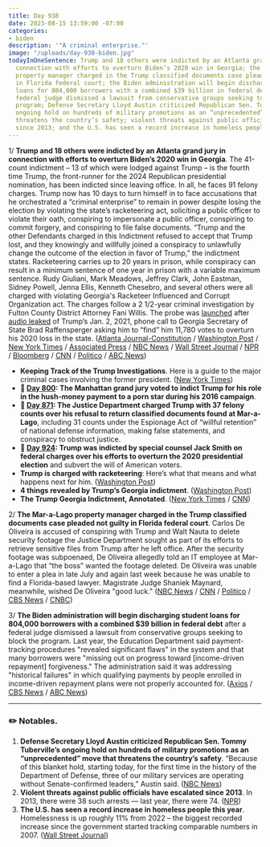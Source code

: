 ```yaml
---
title: Day 938
date: 2023-08-15 13:59:00 -07:00
categories:
- biden
description: '"A criminal enterprise."'
image: "/uploads/day-938-biden.jpg"
todayInOneSentence: Trump and 18 others were indicted by an Atlanta grand jury in
  connection with efforts to overturn Biden’s 2020 win in Georgia; the Mar-a-Lago
  property manager charged in the Trump classified documents case pleaded not guilty
  in Florida federal court; the Biden administration will begin discharging student
  loans for 804,000 borrowers with a combined $39 billion in federal debt after a
  federal judge dismissed a lawsuit from conservative groups seeking to block the
  program; Defense Secretary Lloyd Austin criticized Republican Sen. Tommy Tuberville’s
  ongoing hold on hundreds of military promotions as an “unprecedented” move that
  threatens the country’s safety; violent threats against public officials have escalated
  since 2013; and the U.S. has seen a record increase in homeless people this year.
---
```


1/ **Trump and 18 others were indicted by an Atlanta grand jury in connection with efforts to overturn Biden’s 2020 win in Georgia**. The 41-count indictment – 13 of which were lodged against Trump – is the fourth time Trump, the front-runner for the 2024 Republican presidential nomination, has been indicted since leaving office. In all, he faces 91 felony charges. Trump now has 10 days to turn himself in to face accusations that he orchestrated a “criminal enterprise” to remain in power despite losing the election by violating the state’s racketeering act, soliciting a public officer to violate their oath, conspiring to impersonate a public officer, conspiring to commit forgery, and conspiring to file false documents. “Trump and the other Defendants charged in this Indictment refused to accept that Trump lost, and they knowingly and willfully joined a conspiracy to unlawfully change the outcome of the election in favor of Trump,” the indictment states. Racketeering carries up to 20 years in prison, while conspiracy can result in a minimum sentence of one year in prison with a variable maximum sentence. Rudy Giuliani, Mark Meadows, Jeffrey Clark, John Eastman, Sidney Powell, Jenna Ellis, Kenneth Chesebro, and several others were all charged with violating Georgia's Racketeer Influenced and Corrupt Organization act. The charges follow a 2 1/2-year criminal investigation by Fulton County District Attorney Fani Willis. The probe was [launched](https://whatthefuckjusthappenedtoday.com/2021/02/10/day-22/#2-georgia-prosecutors-opened-a-crimi) after [audio leaked](https://whatthefuckjusthappenedtoday.com/2021/01/04/day-1446/#1-trump-pressured-georgia%E2%80%99s-secretar) of Trump’s Jan. 2, 2021, phone call to Georgia Secretary of State Brad Raffensperger asking him to “find” him 11,780 votes to overturn his 2020 loss in the state. ([Atlanta Journal-Constitution](https://www.ajc.com/politics/trump-18-others-indicted-for-trying-to-overthrow-2020-georgia-election/PQ3N2YBIDRDJFLJGFLEBZUWM6I/) / [Washington Post](https://www.washingtonpost.com/national-security/2023/08/14/trump-indictment-georgia-election-2020/) / [New York Times](https://www.nytimes.com/live/2023/08/15/us/trump-indictment-georgia) / [Associated Press](https://apnews.com/article/trump-georgia-election-investigation-grand-jury-willis-d39562cedfc60d64948708de1b011ed3) / [NBC News](https://www.nbcnews.com/politics/donald-trump/trump-indicted-georgia-racketeering-rcna74912) / [Wall Street Journal](https://www.wsj.com/articles/donald-trump-indicted-georgia-election-interference-case-64deb461?mod=article_inline) / [NPR](https://www.npr.org/live-updates/trump-news-indictment-georgia-election) / [Bloomberg](https://www.bloomberg.com/news/articles/2023-08-15/trump-indicted-by-georgia-prosecutor-over-2020-election-probe?sref=MIBMEEoj) / [CNN](https://www.cnn.com/2023/08/14/politics/donald-trump-fulton-county-georgia/index.html) / [Politico](https://www.politico.com/news/2023/08/14/fulton-county-trump-indictment-00111211) / [ABC News](https://abcnews.go.com/US/georgia-trump-indictment/story?id=102273028))

* **Keeping Track of the Trump Investigations**. Here is a guide to the major criminal cases involving the former president. ([New York Times](https://www.nytimes.com/interactive/2023/us/trump-investigations-charges-indictments.html))
* **📌 [Day 800](https://whatthefuckjusthappenedtoday.com/2023/03/30/day-800/#1-the-manhattan-grand-jury-voted-to): The Manhattan grand jury voted to indict Trump for his role in the hush-money payment to a porn star during his 2016 campaign**.
* **📌 [Day 871](https://whatthefuckjusthappenedtoday.com/2023/06/09/day-871/#1-the-justice-department-charged-tru): The Justice Department charged Trump with 37 felony counts over his refusal to return classified documents found at Mar-a-Lago**, including 31 counts under the Espionage Act of “willful retention” of national defense information, making false statements, and conspiracy to obstruct justice. 
* **📌 [Day 924](https://whatthefuckjusthappenedtoday.com/2023/08/01/day-924/#1-trump-was-indicted-by-special-coun): Trump was indicted by special counsel Jack Smith on federal charges over his efforts to overturn the 2020 presidential election** and subvert the will of American voters.
* **Trump is charged with racketeering**: Here’s what that means and what happens next for him. ([Washington Post](https://www.washingtonpost.com/politics/2023/08/15/trump-indicted-georgia-explained/))
* **4 things revealed by Trump’s Georgia indictment**. ([Washington Post](https://www.washingtonpost.com/politics/2023/08/15/takeaways-trump-georgia-indictment/))
* **The Trump Georgia Indictment, Annotated**. ([New York Times](https://www.nytimes.com/interactive/2023/08/15/us/politics/trump-georgia-indictment-annotated.html) / [CNN](https://www.cnn.com/interactive/2023/08/politics/annotated-trump-indictment-georgia-election-dg/))

2/ **The Mar-a-Lago property manager charged in the Trump classified documents case pleaded not guilty in Florida federal court**. Carlos De Oliveira is accused of conspiring with Trump and Walt Nauta to delete security footage the Justice Department sought as part of its efforts to retrieve sensitive files from Trump after he left office. After the security footage was subpoenaed, De Oliveira allegedly told an IT employee at Mar-a-Lago that “the boss” wanted the footage deleted. De Oliveira was unable to enter a plea in late July and again last week because he was unable to find a Florida-based lawyer. Magistrate Judge Shaniek Maynard, meanwhile, wished De Oliveira "good luck." ([NBC News](https://www.nbcnews.com/politics/donald-trump/trump-property-manager-pleads-not-guilty-classified-documents-case-rcna99995) / [CNN](https://www.cnn.com/2023/08/15/politics/carlos-de-oliveira-plea/index.html) / [Politico](https://www.politico.com/news/2023/08/15/trump-classified-docs-carlos-de-oliveira-00111252) / [CBS News](https://www.cbsnews.com/news/carlos-de-oliveira-mar-a-lago-property-manager-classified-documents-case-fort-pierce-court/) / [CNBC](https://www.cnbc.com/2023/08/15/trump-classified-docs-case-carlos-de-oliveira-pleads-not-guilty.html))

3/ **The Biden administration will begin discharging student loans for 804,000 borrowers with a combined $39 billion in federal debt** after a federal judge dismissed a lawsuit from conservative groups seeking to block the program. Last year, the Education Department said payment-tracking procedures "revealed significant flaws" in the system and that many borrowers were "missing out on progress toward [income-driven repayment] forgiveness." The administration said it was addressing "historical failures" in which qualifying payments by people enrolled in income-driven repayment plans were not properly accounted for. ([Axios](https://www.axios.com/2023/08/14/student-debt-biden-lawsuit-dismissed) / [CBS News](https://www.cbsnews.com/news/student-loan-forgiveness-income-driven-repayment-plans-president-biden/) / [ABC News](https://abcnews.go.com/Politics/biden-administration-begins-wiping-student-loan-debt-804000/story?id=102264052))

---

### ✏️ Notables.

1. **Defense Secretary Lloyd Austin criticized Republican Sen. Tommy Tuberville’s ongoing hold on hundreds of military promotions as an “unprecedented” move that threatens the country’s safety**. “Because of this blanket hold, starting today, for the first time in the history of the Department of Defense, three of our military services are operating without Senate-confirmed leaders,” Austin said. ([NBC News](https://www.nbcnews.com/politics/politics-news/defense-secretary-lloyd-austin-blasts-gop-senators-blockade-military-p-rcna99759))
2. **Violent threats against public officials have escalated since 2013**. In 2013, there were 38 such arrests — last year, there were 74. ([NPR](https://www.npr.org/2023/08/12/1193463117/violent-threats-against-public-officials-are-rising-heres-why))
3. **The U.S. has seen a record increase in homeless people this year**. Homelessness is up roughly 11% from 2022 – the biggest recorded increase since the government started tracking comparable numbers in 2007. ([Wall Street Journal](https://www.wsj.com/articles/homelessness-increasing-united-states-housing-costs-e1990ac7?mod=hp_lead_pos7))
